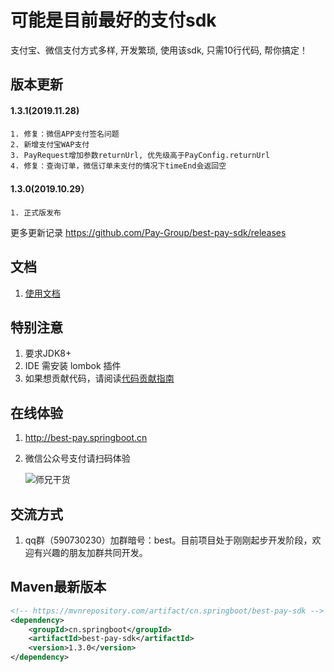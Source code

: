 # 可能是目前最好的支付sdk
支付宝、微信支付方式多样, 开发繁琐, 使用该sdk, 只需10行代码, 帮你搞定！

## 版本更新

#### 1.3.1(2019.11.28)
    1. 修复：微信APP支付签名问题
    2. 新增支付宝WAP支付
    3. PayRequest增加参数returnUrl, 优先级高于PayConfig.returnUrl
    4. 修复：查询订单，微信订单未支付的情况下timeEnd会返回空
#### 1.3.0(2019.10.29）
    1. 正式版发布

更多更新记录 https://github.com/Pay-Group/best-pay-sdk/releases

## 文档
1. [使用文档](https://github.com/Pay-Group/best-pay-sdk/blob/develop/doc/use.md)

## 特别注意
1. 要求JDK8+
2. IDE 需安装 lombok 插件
3. 如果想贡献代码，请阅读[代码贡献指南](https://github.com/Pay-Group/best-pay-sdk/blob/master/doc/CONTRIBUTION.md)

## 在线体验
1. http://best-pay.springboot.cn
2. 微信公众号支付请扫码体验
    
    ![师兄干货](http://img.mukewang.com/5db958ec0001b67d02580258.jpg)

## 交流方式
1. qq群（590730230）加群暗号：best。目前项目处于刚刚起步开发阶段，欢迎有兴趣的朋友加群共同开发。


## Maven最新版本
```xml
<!-- https://mvnrepository.com/artifact/cn.springboot/best-pay-sdk -->
<dependency>
    <groupId>cn.springboot</groupId>
    <artifactId>best-pay-sdk</artifactId>
    <version>1.3.0</version>
</dependency>
```




